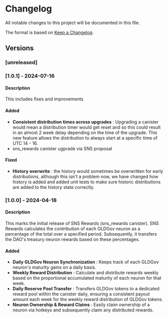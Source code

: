 # Changelog
All notable changes to this project will be documented in this file.

The format is based on [Keep a Changelog](https://keepachangelog.com/en/1.0.0/).

## Versions

### [unreleased]

### [1.0.1] - 2024-07-16

#### Description
This includes fixes and improvements

#### Added
- **Consistent distribution times across upgrades** : Upgrading a canister would mean a distribution timer would get reset and so this could result in an almost 2 week delay depending on the time of the upgrade. This new feature allows the distribution to always start at a specific time of UTC 14 - 16. 
- sns_rewards canister ugprade via SNS proposal

#### Fixed

- **History overwrite** : the history would sometimes be overwritten for early distributions, although this isn't a problem now, we have changed how history is added and added unit tests to make sure historic distributions are added to the history state correctly.

### [1.0.0] - 2024-04-18

#### Description
This marks the initial release of SNS Rewards (sns_rewards canister). SNS Rewards calculates the contribution of each GLDGov neuron as a percentage of the total over a specified period. Subsequently, it transfers the DAO's treasury neuron rewards based on these percentages.

#### Added

- **Daily GLDGov Neuron Synchronization** : Keeps track of each GLDGov neuron's maturity gains on a daily basis.
- **Weekly Reward Distribution** : Calculate and distribute rewards weekly based on the proportional accumulated maturity of each neuron for that week.
- **Daily Reserve Pool Transfer** : Transfers GLDGov tokens to a dedicated reward pool within the canister daily, ensuring a consistent payout amount each week for the weekly reward distribution of GLDGov tokens.
- **Neuron Ownership & Reward Claims** : Easily claim ownership of a neuron via hotkeys and subsequently claim any distributed rewards.
